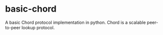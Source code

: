 # basic-chord
A basic Chord protocol implementation in python.
Chord is a scalable peer-to-peer lookup protocol.
